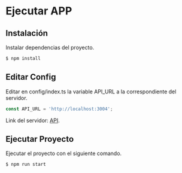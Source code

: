 # Ejecutar APP

## Instalación

Instalar dependencias del proyecto.

```bash
$ npm install
```

## Editar Config

Editar en config/index.ts la variable API_URL a la correspondiente del servidor.

```js
const API_URL = 'http://localhost:3004';
```

Link del servidor: [API](https://github.com/rolando22/api-crypto-portfolio).

## Ejecutar Proyecto

Ejecutar el proyecto con el siguiente comando.

```bash
$ npm run start
```
